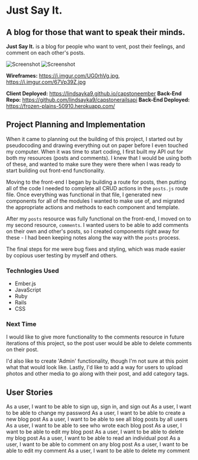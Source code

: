 # Just Say It.
## A blog for those that want to speak their minds.

**Just Say It.** is a blog for people who want to vent, post their feelings, and comment on each other's posts.

![Screenshot](https://i.imgur.com/bCzFthc.png "Screenshot")
![Screenshot](https://i.imgur.com/T3lUl29.png "Screenshot")

**Wireframes:** https://i.imgur.com/UG0rhVg.jpg, https://i.imgur.com/67Vp39Z.jpg

**Client Deployed:** https://lindsayka9.github.io/capstoneember
**Back-End Repo:** https://github.com/lindsayka9/capstonerailsapi
**Back-End Deployed:** https://frozen-plains-50910.herokuapp.com/

## Project Planning and Implementation

When it came to planning out the building of this project, I started out by pseudocoding and drawing everything out on paper before I even touched my computer. When it was time to start coding, I first built my API out for both my resources (posts and comments). I knew that I would be using both of these, and wanted to make sure they were there when I was ready to start building out front-end functionality.

Moving to the front-end I began by building a route for posts, then putting all of the code I needed to complete all CRUD actions in the `posts.js` route file. Once everything was functional in that file, I generated new components for all of the modules I wanted to make use of, and migrated the appropriate actions and methods to each component and template.

After my `posts` resource was fully functional on the front-end, I moved on to my second resource, `comments`. I wanted users to be able to add comments on their own and other's posts, so I created components right away for these - I had been keeping notes along the way with the `posts` process.

The final steps for me were bug fixes and styling, which was made easier by copious user testing by myself and others.

### Technlogies Used
- Ember.js
- JavaScript
- Ruby
- Rails
- CSS

### Next Time

I would like to give more functionality to the comments resource in future iterations of this project, so the post user would be able to delete comments on their post.

I'd also like to create 'Admin' functionality, though I'm not sure at this point what that would look like. Lastly, I'd like to add a way for users to upload photos and other media to go along with their post, and add category tags.

## User Stories

As a user, I want to be able to sign up, sign in, and sign out
As a user, I want to be able to change my password
As a user, I want to be able to create a new blog post
As a user, I want to be able to see all blog posts by all users
As a user, I want to be able to see who wrote each blog post
As a user, I want to be able to edit my blog post
As a user, I want to be able to delete my blog post
As a user, I want to be able to read an individual post
As a user, I want to be able to comment on any blog post
As a user, I want to be able to edit my comment
As a user, I want to be able to delete my comment
